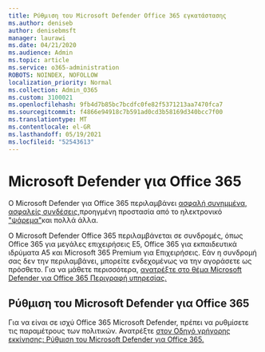 ```yaml
---
title: Ρύθμιση του Microsoft Defender Office 365 εγκατάστασης
ms.author: deniseb
author: denisebmsft
manager: laurawi
ms.date: 04/21/2020
ms.audience: Admin
ms.topic: article
ms.service: o365-administration
ROBOTS: NOINDEX, NOFOLLOW
localization_priority: Normal
ms.collection: Admin_O365
ms.custom: 3100021
ms.openlocfilehash: 9fb4d7b85bc7bcdfc0fe82f5371213aa7470fca7
ms.sourcegitcommit: f4866e94918c7b591ad0cd3b58169d340bcc7f00
ms.translationtype: MT
ms.contentlocale: el-GR
ms.lasthandoff: 05/19/2021
ms.locfileid: "52543613"
---
```

# <a name="microsoft-defender-for-office-365"></a>Microsoft Defender για Office 365

Ο Microsoft Defender για Office 365 περιλαμβάνει [ασφαλή συνημμένα,](/microsoft-365/security/office-365-security/atp-safe-attachments) [ασφαλείς συνδέσεις,](/microsoft-365/security/office-365-security/atp-safe-links)προηγμένη προστασία από το ηλεκτρονικό ["ψάρεμα"](/microsoft-365/security/office-365-security/atp-anti-phishing)και πολλά άλλα. 

Ο Microsoft Defender Office 365 περιλαμβάνεται σε συνδρομές, όπως Office 365 για μεγάλες επιχειρήσεις E5, Office 365 για εκπαιδευτικά ιδρύματα A5 και Microsoft 365 Premium για Επιχειρήσεις. Εάν η συνδρομή σας δεν την περιλαμβάνει, μπορείτε ενδεχομένως να την αγοράσετε ως πρόσθετο. Για να μάθετε περισσότερα, [ανατρέξτε στο θέμα Microsoft Defender για Office 365 Περιγραφή υπηρεσίας.](/office365/servicedescriptions/office-365-advanced-threat-protection-service-description)

## <a name="set-up-microsoft-defender-for-office-365"></a>Ρύθμιση του Microsoft Defender για Office 365

Για να είναι σε ισχύ Office 365 Microsoft Defender, πρέπει να ρυθμίσετε τις παραμέτρους των πολιτικών. Ανατρέξτε [στον Οδηγό γρήγορης εκκίνησης: Ρύθμιση του Microsoft Defender για Office 365.](/microsoft-365/security/office-365-security/office-365-atp)

